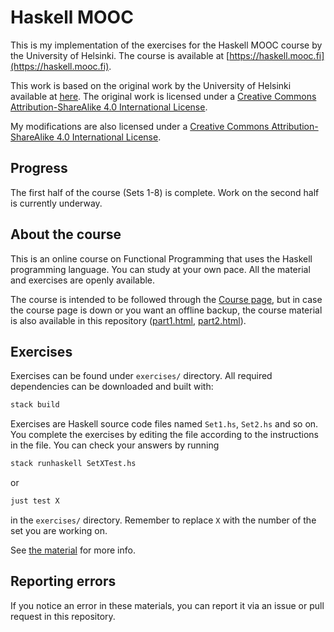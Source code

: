 # Haskell MOOC

This is my implementation of the exercises for the Haskell MOOC course by the University of Helsinki.
The course is available at [https://haskell.mooc.fi](https://haskell.mooc.fi).

This work is based on the original work by the University of Helsinki available at [here](https://github.com/moocfi/haskell-mooc). The original work is licensed under a [Creative Commons Attribution-ShareAlike 4.0 International License](https://creativecommons.org/licenses/by-sa/4.0/).

My modifications are also licensed under a [Creative Commons Attribution-ShareAlike 4.0 International License](https://creativecommons.org/licenses/by-sa/4.0/).

## Progress

The first half of the course (Sets 1-8) is complete. Work on the second half is currently underway.

## About the course

This is an online course on Functional Programming that uses the
Haskell programming language. You can study at your own pace. All the
material and exercises are openly available.

The course is intended to be followed through the [Course
page](https://haskell.mooc.fi), but in case the course page is down or
you want an offline backup, the course material is also available in
this repository ([part1.html](part1.html), [part2.html](part2.html)).

## Exercises

Exercises can be found under `exercises/` directory. All required dependencies
can be downloaded and built with:

```bash
stack build
```

Exercises are Haskell source code files named `Set1.hs`, `Set2.hs` and so on.
You complete the exercises by editing the file according to the instructions in
the file. You can check your answers by running

```bash
stack runhaskell SetXTest.hs
```

or

```bash
just test X
```

in the `exercises/` directory. Remember to replace `X` with the number
of the set you are working on.

See [the material](part1.html#working-on-the-exercises) for more info.

## Reporting errors

If you notice an error in these materials, you can report it via an issue or pull request in this repository.
